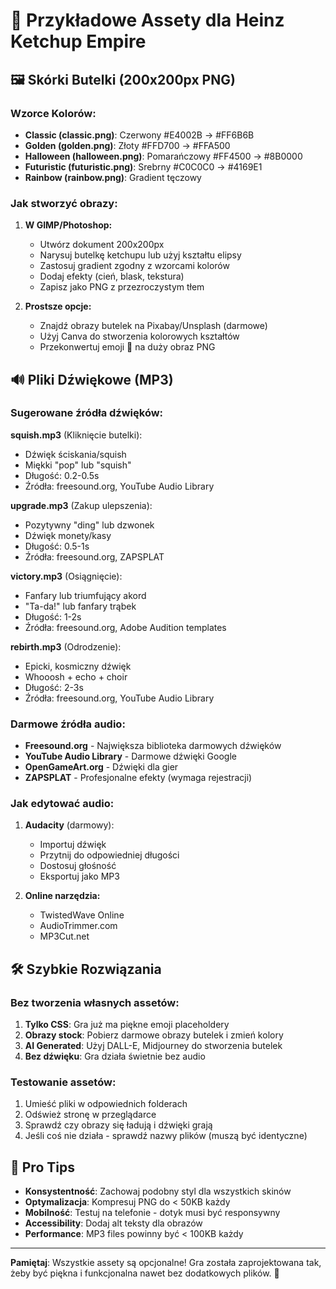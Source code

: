 # 🎨 Przykładowe Assety dla Heinz Ketchup Empire

## 🖼️ Skórki Butelki (200x200px PNG)

### Wzorce Kolorów:
- **Classic (classic.png)**: Czerwony #E4002B → #FF6B6B
- **Golden (golden.png)**: Złoty #FFD700 → #FFA500  
- **Halloween (halloween.png)**: Pomarańczowy #FF4500 → #8B0000
- **Futuristic (futuristic.png)**: Srebrny #C0C0C0 → #4169E1
- **Rainbow (rainbow.png)**: Gradient tęczowy

### Jak stworzyć obrazy:
1. **W GIMP/Photoshop:**
   - Utwórz dokument 200x200px
   - Narysuj butelkę ketchupu lub użyj kształtu elipsy
   - Zastosuj gradient zgodny z wzorcami kolorów
   - Dodaj efekty (cień, blask, tekstura)
   - Zapisz jako PNG z przezroczystym tłem

2. **Prostsze opcje:**
   - Znajdź obrazy butelek na Pixabay/Unsplash (darmowe)
   - Użyj Canva do stworzenia kolorowych kształtów
   - Przekonwertuj emoji 🍅 na duży obraz PNG

## 🔊 Pliki Dźwiękowe (MP3)

### Sugerowane źródła dźwięków:

**squish.mp3** (Kliknięcie butelki):
- Dźwięk ściskania/squish
- Miękki "pop" lub "squish" 
- Długość: 0.2-0.5s
- Źródła: freesound.org, YouTube Audio Library

**upgrade.mp3** (Zakup ulepszenia):
- Pozytywny "ding" lub dzwonek
- Dźwięk monety/kasy
- Długość: 0.5-1s
- Źródła: freesound.org, ZAPSPLAT

**victory.mp3** (Osiągnięcie):
- Fanfary lub triumfujący akord
- "Ta-da!" lub fanfary trąbek
- Długość: 1-2s
- Źródła: freesound.org, Adobe Audition templates

**rebirth.mp3** (Odrodzenie):
- Epicki, kosmiczny dźwięk
- Whooosh + echo + choir
- Długość: 2-3s
- Źródła: freesound.org, YouTube Audio Library

### Darmowe źródła audio:
- **Freesound.org** - Największa biblioteka darmowych dźwięków
- **YouTube Audio Library** - Darmowe dźwięki Google
- **OpenGameArt.org** - Dźwięki dla gier
- **ZAPSPLAT** - Profesjonalne efekty (wymaga rejestracji)

### Jak edytować audio:
1. **Audacity** (darmowy):
   - Importuj dźwięk
   - Przytnij do odpowiedniej długości
   - Dostosuj głośność
   - Eksportuj jako MP3

2. **Online narzędzia:**
   - TwistedWave Online
   - AudioTrimmer.com
   - MP3Cut.net

## 🛠️ Szybkie Rozwiązania

### Bez tworzenia własnych assetów:
1. **Tylko CSS**: Gra już ma piękne emoji placeholdery
2. **Obrazy stock**: Pobierz darmowe obrazy butelek i zmień kolory
3. **AI Generated**: Użyj DALL-E, Midjourney do stworzenia butelek
4. **Bez dźwięku**: Gra działa świetnie bez audio

### Testowanie assetów:
1. Umieść pliki w odpowiednich folderach
2. Odśwież stronę w przeglądarce
3. Sprawdź czy obrazy się ładują i dźwięki grają
4. Jeśli coś nie działa - sprawdź nazwy plików (muszą być identyczne)

## 🎯 Pro Tips

- **Konsystentność**: Zachowaj podobny styl dla wszystkich skinów
- **Optymalizacja**: Kompresuj PNG do < 50KB każdy
- **Mobilność**: Testuj na telefonie - dotyk musi być responsywny
- **Accessibility**: Dodaj alt teksty dla obrazów
- **Performance**: MP3 files powinny być < 100KB każdy

---

**Pamiętaj**: Wszystkie assety są opcjonalne! Gra została zaprojektowana tak, żeby być piękna i funkcjonalna nawet bez dodatkowych plików. 🚀
